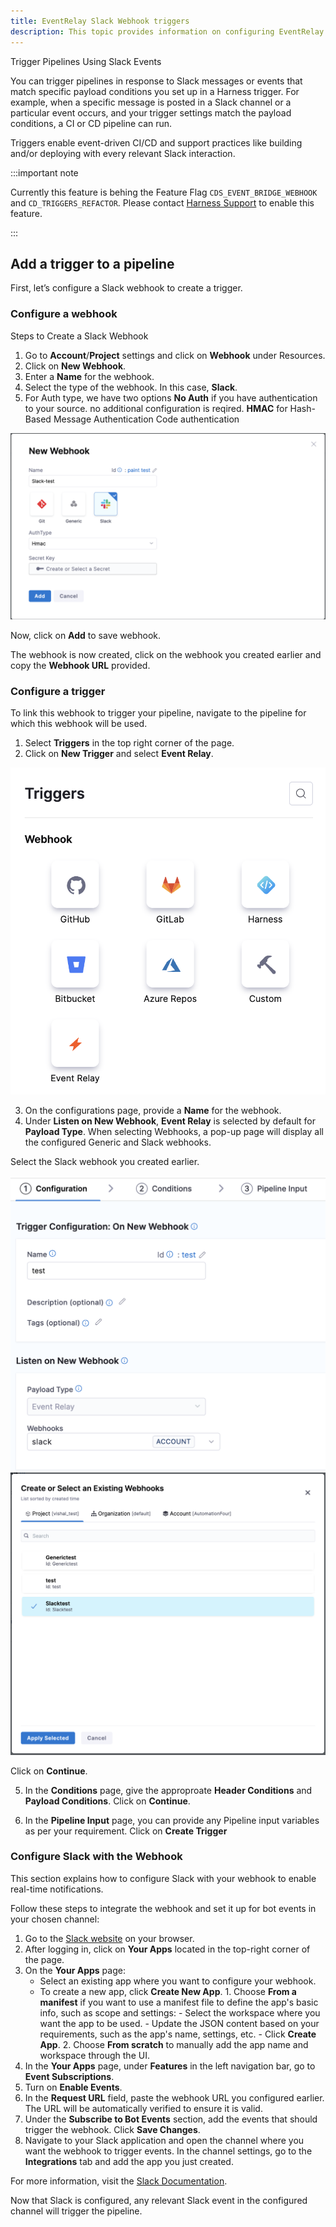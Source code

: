 ```yaml
---
title: EventRelay Slack Webhook triggers
description: This topic provides information on configuring EventRelay slack webhook triggers
---
```

Trigger Pipelines Using Slack Events

You can trigger pipelines in response to Slack messages or events that match specific payload conditions you set up in a Harness trigger. For example, when a specific message is posted in a Slack channel or a particular event occurs, and your trigger settings match the payload conditions, a CI or CD pipeline can run.

Triggers enable event-driven CI/CD and support practices like building and/or deploying with every relevant Slack interaction.


:::important note

Currently this feature is behing the Feature Flag `CDS_EVENT_BRIDGE_WEBHOOK` and `CD_TRIGGERS_REFACTOR`. Please contact [Harness Support](mailto:support@harness.io) to enable this feature. 

:::

## Add a trigger to a pipeline

First, let’s configure a Slack webhook to create a trigger.

### Configure a webhook

Steps to Create a Slack Webhook

1. Go to **Account**/**Project** settings and click on **Webhook** under Resources.
2. Click on **New Webhook**.
3. Enter a **Name** for the webhook.
4. Select the type of the webhook. In this case, **Slack**.
5. For Auth type, we have two options
   **No Auth** if you have authentication to your source. no additional configuration is reqired.
   **HMAC** for Hash-Based Message Authentication Code authentication

![](./static/slack-webhook-1.png)

Now, click on **Add** to save webhook.

The webhook is now created, click on the webhook you created earlier and copy the **Webhook URL** provided.

### Configure a trigger

To link this webhook to trigger your pipeline, navigate to the pipeline for which this webhook will be used.

1. Select **Triggers** in the top right corner of the page.
2. Click on **New Trigger** and select **Event Relay**.

![](./static/generic-webhook-2.png)

3. On the configurations page, provide a **Name** for the webhook.
4. Under **Listen on New Webhook**, **Event Relay** is selected by default for **Payload Type**. When selecting Webhooks, a pop-up page will display all the configured Generic and Slack webhooks.

Select the Slack webhook you created earlier.

![](./static/slack-webhook-2.png)
![](./static/slack-webhook-3.png)

Click on **Continue**.


5. In the **Conditions** page, give the approproate **Header Conditions** and **Payload Conditions**.
Click on **Continue**.

6. In the **Pipeline Input** page, you can provide any Pipeline input variables as per your requirement.
Click on **Create Trigger**

### Configure Slack with the Webhook
This section explains how to configure Slack with your webhook to enable real-time notifications. 

Follow these steps to integrate the webhook and set it up for bot events in your chosen channel:

1. Go to the [Slack website](https://api.slack.com/) on your browser.
2. After logging in, click on **Your Apps** located in the top-right corner of the page.
3. On the **Your Apps** page:
   - Select an existing app where you want to configure your webhook.
   - To create a new app, click **Create New App**.
         1. Choose **From a manifest** if you want to use a manifest file to define the app's basic info, such as scope and settings:
            - Select the workspace where you want the app to be used.
            - Update the JSON content based on your requirements, such as the app's name, settings, etc.
            - Click **Create App**.
         2. Choose **From scratch** to manually add the app name and workspace through the UI.
4. In the **Your Apps** page, under **Features** in the left navigation bar, go to **Event Subscriptions**.
5. Turn on **Enable Events**.
6. In the **Request URL** field, paste the webhook URL you configured earlier. The URL will be automatically verified to ensure it is valid.
7. Under the **Subscribe to Bot Events** section, add the events that should trigger the webhook. Click **Save Changes**.
8. Navigate to your Slack application and open the channel where you want the webhook to trigger events. In the channel settings, go to the **Integrations** tab and add the app you just created.

For more information, visit the [Slack Documentation](https://api.slack.com/apis/events-api).

Now that Slack is configured, any relevant Slack event in the configured channel will trigger the pipeline. 